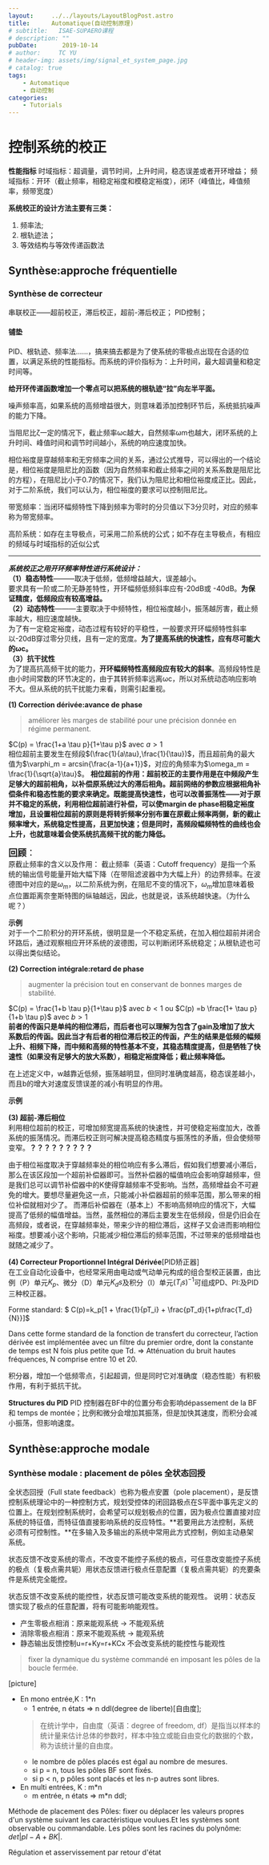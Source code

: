 ```yaml
---
layout:     ../../layouts/LayoutBlogPost.astro
title:      Automatique(自动控制原理)
# subtitle:   ISAE-SUPAERO课程
# description: ""
pubDate:       2019-10-14
# author:     TC YU
# header-img: assets/img/signal_et_system_page.jpg
# catalog: true
tags:
    - Automatique
    - 自动控制
categories:
    - Tutorials
---
```


<head>
    <script src="https://cdn.mathjax.org/mathjax/latest/MathJax.js?config=TeX-AMS-MML_HTMLorMML" type="text/javascript"></script>
    <script type="text/x-mathjax-config">
        MathJax.Hub.Config({
            tex2jax: {
            skipTags: ['script', 'noscript', 'style', 'textarea', 'pre'],
            inlineMath: [['$','$']]
            }
        });
    </script>
</head>


# 控制系统的校正
**性能指标**
时域指标：超调量，调节时间，上升时间，稳态误差或者开环增益；
频域指标：开环（截止频率，相稳定裕度和模稳定裕度），闭环（峰值比，峰值频率，频带宽度）

**系统校正的设计方法主要有三类：**
1. 频率法;
2. 根轨迹法；
3. 等效结构与等效传递函数法

## Synthèse:approche fréquentielle

### Synthèse de correcteur

串联校正——超前校正，滞后校正，超前-滞后校正；
PID控制；
#### 铺垫
PID、根轨迹、频率法……，搞来搞去都是为了使系统的零极点出现在合适的位置，以满足系统的性能指标。而系统的评价指标为：上升时间，最大超调量和稳定时间等。

**给开环传递函数增加一个零点可以把系统的根轨迹“拉”向左半平面。**

噪声频率高，如果系统的高频增益很大，则意味着添加控制环节后，系统抵抗噪声的能力下降。

当阻尼比ζ一定的情况下，截止频率ωc越大，自然频率ωm也越大，闭环系统的上升时间、峰值时间和调节时间越小，系统的响应速度加快。

相位裕度是穿越频率和无穷频率之间的关系，通过公式推导，可以得出的一个结论是，相位裕度是阻尼比的函数（因为自然频率和截止频率之间的关系系数是阻尼比的方程），在阻尼比小于0.7的情况下，我们认为阻尼比和相位裕度成正比。因此，对于二阶系统，我们可以认为，相位裕度的要求可以控制阻尼比。

带宽频率：当闭环幅频特性下降到频率为零时的分贝值以下3分贝时，对应的频率称为带宽频率。

高阶系统：如存在主导极点，可采用二阶系统的公式；如不存在主导极点，有相应的频域与时域指标的近似公式


_____

***系统校正之用开环频率特性进行系统设计：***  
**（1）稳态特性**———取决于低频，低频增益越大，误差越小。  
要求具有一阶或二阶无静差特性，开环幅频低频斜率应有-20dB或 -40dB。**为保证精度，低频段应有较高增益。**  
**（2）动态特性**———主要取决于中频特性，相位裕度越小，振荡越厉害，截止频率越大，相应速度越快。  
为了有一定稳定裕度，动态过程有较好的平稳性，一般要求开环幅频特性斜率以-20dB穿过零分贝线，且有一定的宽度。**为了提高系统的快速性，应有尽可能大的ωc。**  
**（3）抗干扰性**  
为了提高抗高频干扰的能力，**开环幅频特性高频段应有较大的斜率**。高频段特性是由小时间常数的环节决定的，由于其转折频率远离ωc，所以对系统动态响应影响不大。但从系统的抗干扰能力来看，则需引起重视。


**(1) Correction dérivée:avance de phase**
> améliorer lès marges de stabilité pour une précision donnée en régime permanent.

$C(p) = \frac{1+a \tau p}{1+\tau p}$ avec $a > 1$  
相位超前主要发生在频段$(\frac{1}{a\tau},\frac{1}{\tau})$，而且超前角的最大值为$\varphi_m = arcsin{\frac{a-1}{a+1}}$，对应的角频率为$\omega_m = \frac{1}{\sqrt{a}\tau}$。
**相位超前的作用：超前校正的主要作用是在中频段产生足够大的超前相角，以补偿原系统过大的滞后相角。超前网络的参数应根据相角补偿条件和稳态性能的要求来确定。既能提高快速性，也可以改善振荡性——对于原并不稳定的系统，利用相位超前进行补偿，可以使margin de phase相稳定裕度增加，且设置相位超前的原则是将转折频率分别布置在原截止频率两侧，新的截止频率增大，系统稳定性提高，且更加快速；但是同时，高频段幅频特性的曲线也会上升，也就意味着会使系统抗高频干扰的能力降低。**

<font size = 4>**回顾**：</font>  
原截止频率的含义以及作用：
截止频率（英语：Cutoff frequency）是指一个系统的输出信号能量开始大幅下降（在带阻滤波器中为大幅上升）的边界频率。在波德图中对应的是$\omega_m$，以二阶系统为例，在阻尼不变的情况下，$\omega_m$增加意味着极点位置距离奈奎斯特图的纵轴越远，因此，也就是说，该系统越快速。（为什么呢？）

**示例**  
对于一个二阶积分的开环系统，很明显是一个不稳定系统，在加入相位超前并闭合环路后，通过观察相应开环系统的波德图，可以判断闭环系统稳定；从根轨迹也可以得出类似结论。


**(2) Correction intégrale:retard de phase**
> augmenter la précision tout en conservant de bonnes marges de stabilité.

$C(p) = \frac{1+b \tau p}{1+\tau p}$ avec $b < 1$ ou $C(p) =b \frac{1+ \tau p}{1+b \tau p}$ avec $b > 1$  
**前者的传函只是单纯的相位滞后，而后者也可以理解为包含了gain及增加了放大系数后的传函。因此当才有后者的相位滞后校正的传函，产生的结果是低频的幅频上升、相频下降，而中频和高频的特性基本不变，其稳态精度提高，但是牺牲了快速性（如果没有足够大的放大系数），相稳定裕度降低；截止频率降低。**

在上述定义中，w越靠近低频，振荡越明显，但同时准确度越高，稳态误差越小，而且b的增大对速度反馈误差的减小有明显的作用。

**示例**  


**(3) 超前-滞后相位**  
利用相位超前的校正，可增加频宽提高系统的快速性，并可使稳定裕度加大，改善系统的振荡情况。而滞后校正则可解决提高稳态精度与振荡性的矛盾，但会使频带变窄。**？？？？？？？？？**  

由于相位裕度取决于穿越频率处的相位响应有多么滞后，假如我们想要减小滞后，那么在该区段加一个超前补偿器即可。当然补偿器的幅值响应会影响穿越频率，但是我们总可以调节补偿器中的K使得穿越频率不受影响。当然，高频增益会不可避免的增大。要想尽量避免这一点，只能减小补偿器超前的频率范围，那么带来的相位补偿就相对少了。
而滞后补偿器在（基本上）不影响高频响应的情况下，大幅提高了低频的幅值增益。当然，虽然相位的滞后主要发生在低频段，但是仍旧会在高频段，或者说，在穿越频率处，带来少许的相位滞后，这样子又会进而影响相位裕度。想要减小这个影响，只能减少相位滞后的频率范围，不过带来的低频增益也就随之减少了。


**(4) Correcteur Proportionnel Intégral Dérivée**[PID矫正器]  
在工业自动化设备中，也经常采用由电动或气动单元构成的组合型校正装置，由比例（P）单元$K_p$、微分（D）单元$K_ds$及积分（I）单元$(T_is)^{-1}$可组成PD、PI:及PID三种校正器。

Forme standard: $ C(p)=k_p[1 + \frac{1}{pT_i} + \frac{pT_d}{1+p\frac{T_d}{N}}]$

Dans cette forme standard de la fonction de transfert du correcteur, l’action dérivée est implémentée avec un filtre du premier ordre, dont la constante de temps est N fois plus petite que Td.
=> Atténuation du bruit hautes fréquences, N comprise entre 10 et 20.


积分器，增加一个低频零点，引起超调，但是同时它对准确度（稳态性能）有积极作用，有利于抵抗干扰。

**Structures du PID** 
PID 控制器在BF中的位置分布会影响dépassement de la BF 和 temps de montée；比例和微分会增加其振荡，但是加快其速度，而积分会减小振荡，但影响速度。



## Synthèse:approche modale

### Synthèse modale : placement de pôles 全状态回授
全状态回授（Full state feedback）也称为极点安置（pole placement），是反馈控制系统理论中的一种控制方式，规划受控体的闭回路极点在S平面中事先定义的位置上。在规划控制系统时，会希望可以规划极点的位置，因为极点位置直接对应系统的特征值，而特征值直接影响系统的反应特性。**若要用此方法控制，系统必须有可控制性。**在多输入及多输出的系统中常用此方式控制，例如主动悬架系统。

状态反馈不改变系统的零点，不改变不能控子系统的极点，可任意改变能控子系统的极点（复极点需共轭）用状态反馈进行极点任意配置（复极点需共轭）的充要条件是系统完全能控。

状态反馈不改变系统的能控性，状态反馈可能改变系统的能观性。
说明：状态反馈实现了极点的任意配置，将有可能影响能观性。  
* 产生零极点相消：原来能观系统 -> 不能观系统  
* 消除零极点相消：原来不能观系统 -> 能观系统  
* 静态输出反馈控制u=r+Ky=r+KCx 不会改变系统的能控性与能观性  

> fixer la dynamique du système commandé en imposant les pôles de la boucle fermée.

[picture]

* En mono entrée,K : 1\*n
	* 1 entrée, n états => n ddl(degree de liberte)[自由度];
	> 在统计学中，自由度（英语：degree of freedom, df）是指当以样本的统计量来估计总体的参数时，样本中独立或能自由变化的数据的个数，称为该统计量的自由度。
	* le nombre de pôles placés est égal au nombre de mesures.
	* si p = n, tous les pôles BF sont fixés.
	* si p < n, p pôles sont placés et les n-p autres sont libres.
* En multi entrées, K : m\*n
	* m entrée, n états => m\*n ddl;


Méthode de placement des Pôles:
fixer ou déplacer les valeurs propres d'un système suivant les caractéristique voulues.Et les systèmes sont observable ou commandable.
Les pôles sont les racines du polynôme: $det|pI - A + BK|$.


Régulation et asservissement par retour d'état



























